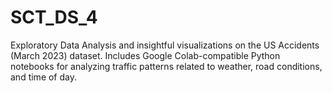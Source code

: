 # SCT_DS_4
Exploratory Data Analysis and insightful visualizations on the US Accidents (March 2023) dataset. Includes Google Colab-compatible Python notebooks for analyzing traffic patterns related to weather, road conditions, and time of day.
